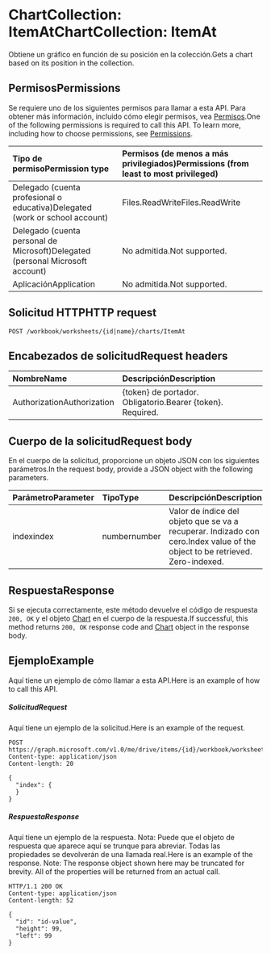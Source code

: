 # <a name="chartcollection-itemat"></a><span data-ttu-id="a3249-101">ChartCollection: ItemAt</span><span class="sxs-lookup"><span data-stu-id="a3249-101">ChartCollection: ItemAt</span></span>

<span data-ttu-id="a3249-102">Obtiene un gráfico en función de su posición en la colección.</span><span class="sxs-lookup"><span data-stu-id="a3249-102">Gets a chart based on its position in the collection.</span></span>
## <a name="permissions"></a><span data-ttu-id="a3249-103">Permisos</span><span class="sxs-lookup"><span data-stu-id="a3249-103">Permissions</span></span>
<span data-ttu-id="a3249-p101">Se requiere uno de los siguientes permisos para llamar a esta API. Para obtener más información, incluido cómo elegir permisos, vea [Permisos](../../../concepts/permissions_reference.md).</span><span class="sxs-lookup"><span data-stu-id="a3249-p101">One of the following permissions is required to call this API. To learn more, including how to choose permissions, see [Permissions](../../../concepts/permissions_reference.md).</span></span>

|<span data-ttu-id="a3249-106">Tipo de permiso</span><span class="sxs-lookup"><span data-stu-id="a3249-106">Permission type</span></span>      | <span data-ttu-id="a3249-107">Permisos (de menos a más privilegiados)</span><span class="sxs-lookup"><span data-stu-id="a3249-107">Permissions (from least to most privileged)</span></span>              |
|:--------------------|:---------------------------------------------------------|
|<span data-ttu-id="a3249-108">Delegado (cuenta profesional o educativa)</span><span class="sxs-lookup"><span data-stu-id="a3249-108">Delegated (work or school account)</span></span> | <span data-ttu-id="a3249-109">Files.ReadWrite</span><span class="sxs-lookup"><span data-stu-id="a3249-109">Files.ReadWrite</span></span>    |
|<span data-ttu-id="a3249-110">Delegado (cuenta personal de Microsoft)</span><span class="sxs-lookup"><span data-stu-id="a3249-110">Delegated (personal Microsoft account)</span></span> | <span data-ttu-id="a3249-111">No admitida.</span><span class="sxs-lookup"><span data-stu-id="a3249-111">Not supported.</span></span>    |
|<span data-ttu-id="a3249-112">Aplicación</span><span class="sxs-lookup"><span data-stu-id="a3249-112">Application</span></span> | <span data-ttu-id="a3249-113">No admitida.</span><span class="sxs-lookup"><span data-stu-id="a3249-113">Not supported.</span></span> |

## <a name="http-request"></a><span data-ttu-id="a3249-114">Solicitud HTTP</span><span class="sxs-lookup"><span data-stu-id="a3249-114">HTTP request</span></span>
<!-- { "blockType": "ignored" } -->
```http
POST /workbook/worksheets/{id|name}/charts/ItemAt

```
## <a name="request-headers"></a><span data-ttu-id="a3249-115">Encabezados de solicitud</span><span class="sxs-lookup"><span data-stu-id="a3249-115">Request headers</span></span>
| <span data-ttu-id="a3249-116">Nombre</span><span class="sxs-lookup"><span data-stu-id="a3249-116">Name</span></span>       | <span data-ttu-id="a3249-117">Descripción</span><span class="sxs-lookup"><span data-stu-id="a3249-117">Description</span></span>|
|:---------------|:----------|
| <span data-ttu-id="a3249-118">Authorization</span><span class="sxs-lookup"><span data-stu-id="a3249-118">Authorization</span></span>  | <span data-ttu-id="a3249-p102">{token} de portador. Obligatorio.</span><span class="sxs-lookup"><span data-stu-id="a3249-p102">Bearer {token}. Required.</span></span> |

## <a name="request-body"></a><span data-ttu-id="a3249-121">Cuerpo de la solicitud</span><span class="sxs-lookup"><span data-stu-id="a3249-121">Request body</span></span>
<span data-ttu-id="a3249-122">En el cuerpo de la solicitud, proporcione un objeto JSON con los siguientes parámetros.</span><span class="sxs-lookup"><span data-stu-id="a3249-122">In the request body, provide a JSON object with the following parameters.</span></span>

| <span data-ttu-id="a3249-123">Parámetro</span><span class="sxs-lookup"><span data-stu-id="a3249-123">Parameter</span></span>    | <span data-ttu-id="a3249-124">Tipo</span><span class="sxs-lookup"><span data-stu-id="a3249-124">Type</span></span>   |<span data-ttu-id="a3249-125">Descripción</span><span class="sxs-lookup"><span data-stu-id="a3249-125">Description</span></span>|
|:---------------|:--------|:----------|
|<span data-ttu-id="a3249-126">index</span><span class="sxs-lookup"><span data-stu-id="a3249-126">index</span></span>|<span data-ttu-id="a3249-127">number</span><span class="sxs-lookup"><span data-stu-id="a3249-127">number</span></span>|<span data-ttu-id="a3249-p103">Valor de índice del objeto que se va a recuperar. Indizado con cero.</span><span class="sxs-lookup"><span data-stu-id="a3249-p103">Index value of the object to be retrieved. Zero-indexed.</span></span>|

## <a name="response"></a><span data-ttu-id="a3249-130">Respuesta</span><span class="sxs-lookup"><span data-stu-id="a3249-130">Response</span></span>

<span data-ttu-id="a3249-131">Si se ejecuta correctamente, este método devuelve el código de respuesta `200, OK` y el objeto [Chart](../resources/chart.md) en el cuerpo de la respuesta.</span><span class="sxs-lookup"><span data-stu-id="a3249-131">If successful, this method returns `200, OK` response code and [Chart](../resources/chart.md) object in the response body.</span></span>

## <a name="example"></a><span data-ttu-id="a3249-132">Ejemplo</span><span class="sxs-lookup"><span data-stu-id="a3249-132">Example</span></span>
<span data-ttu-id="a3249-133">Aquí tiene un ejemplo de cómo llamar a esta API.</span><span class="sxs-lookup"><span data-stu-id="a3249-133">Here is an example of how to call this API.</span></span>
##### <a name="request"></a><span data-ttu-id="a3249-134">Solicitud</span><span class="sxs-lookup"><span data-stu-id="a3249-134">Request</span></span>
<span data-ttu-id="a3249-135">Aquí tiene un ejemplo de la solicitud.</span><span class="sxs-lookup"><span data-stu-id="a3249-135">Here is an example of the request.</span></span>
<!-- {
  "blockType": "request",
  "name": "chartcollection_itemat"
}-->
```http
POST https://graph.microsoft.com/v1.0/me/drive/items/{id}/workbook/worksheets/{id|name}/charts/ItemAt
Content-type: application/json
Content-length: 20

{
  "index": {
  }
}
```

##### <a name="response"></a><span data-ttu-id="a3249-136">Respuesta</span><span class="sxs-lookup"><span data-stu-id="a3249-136">Response</span></span>
<span data-ttu-id="a3249-p104">Aquí tiene un ejemplo de la respuesta. Nota: Puede que el objeto de respuesta que aparece aquí se trunque para abreviar. Todas las propiedades se devolverán de una llamada real.</span><span class="sxs-lookup"><span data-stu-id="a3249-p104">Here is an example of the response. Note: The response object shown here may be truncated for brevity. All of the properties will be returned from an actual call.</span></span>
<!-- {
  "blockType": "response",
  "truncated": true,
  "@odata.type": "microsoft.graph.chart"
} -->
```http
HTTP/1.1 200 OK
Content-type: application/json
Content-length: 52

{
  "id": "id-value",
  "height": 99,
  "left": 99
}
```

<!-- uuid: 8fcb5dbc-d5aa-4681-8e31-b001d5168d79
2015-10-25 14:57:30 UTC -->
<!-- {
  "type": "#page.annotation",
  "description": "ChartCollection: ItemAt",
  "keywords": "",
  "section": "documentation",
  "tocPath": ""
}-->